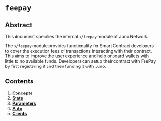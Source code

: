 # `feepay`

## Abstract

This document specifies the internal `x/feepay` module of Juno Network.

The `x/feepay` module provides functionality for Smart Contract developers to cover the execution fees of transactions interacting with their contract. This aims to improve the user experience and help onboard wallets with little to no available funds. Developers can setup their contract with FeePay by first registering it and then funding it with Juno.

## Contents

1. **[Concepts](01_concepts.md)**
2. **[State](02_state.md)**
3. **[Parameters](03_parameters.md)**
4. **[Ante](04_ante.md)**
5. **[Clients](05_clients.md)**